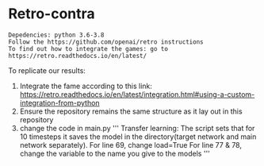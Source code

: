 # Retro-contra
```
Depedencies: python 3.6-3.8
Follow the https://github.com/openai/retro instructions
To find out how to integrate the games: go to https://retro.readthedocs.io/en/latest/
```
To replicate our results:
1. Integrate the fame according to this link:
 https://retro.readthedocs.io/en/latest/integration.html#using-a-custom-integration-from-python
2. Ensure the repository remains the same structure as it lay out in this repository
3. change the code in main.py 
'''
Transfer learning:
The script sets that for 10 timesteps it saves the model in the directory(target network and main network separately).
For line 69, change load=True
For line 77 & 78, change the variable to the name you give to the models
'''
